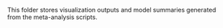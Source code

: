 This folder stores visualization outputs and model summaries generated from the meta-analysis scripts.
